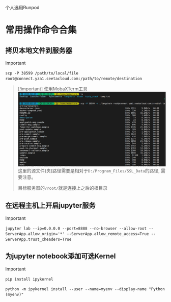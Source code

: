 个人选用Runpod



# 常用操作命令合集
## 拷贝本地文件到服务器
> [!important]
> `scp -P 38599 /path/to/local/file root@connect.yza1.seetacloud.com:/path/to/remote/destination`

> [!important] 使用MobaXTerm工具
> ![](%E8%BF%9C%E7%A8%8BAI%E6%9C%8D%E5%8A%A1%E5%99%A8%E7%A7%9F%E8%B5%81.assets/01fd076bb6b2700e03caefe4e7f65e9b_MD5.jpeg)
> 这里的源文件(夹)路径需要是相对于`D:/Program_Files/SSL_Data`的路径, 需要注意。
> 
> 目标服务器的`/root/`就是连接上之后的根目录



## 在远程主机上开启jupyter服务
> [!important]
> `jupyter lab --ip=0.0.0.0 --port=8888 --no-browser --allow-root --ServerApp.allow_origin='*' --ServerApp.allow_remote_access=True --ServerApp.trust_xheaders=True`


## 为jupyter notebook添加可选Kernel
> [!important]
> `pip install ipykernel`
> 
> `python -m ipykernel install --user --name=myenv --display-name "Python (myenv)"
`